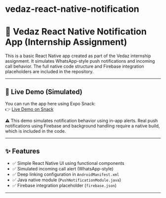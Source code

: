 # vedaz-react-native-notification
# 📱 Vedaz React Native Notification App (Internship Assignment)

This is a basic React Native app created as part of the Vedaz internship assignment. It simulates WhatsApp-style push notifications and incoming call behavior. The full native code structure and Firebase integration placeholders are included in the repository.

---

## 🔗 Live Demo (Simulated)

You can run the app here using Expo Snack:  
👉 [Live Demo on Snack](https://snack.expo.dev/@mdsalma-ai/vedaz-demo-call-notification)

⚠️ This demo simulates notification behavior using in-app alerts. Real push notifications using Firebase and background handling require a native build, which is included in the code.

---

## ✨ Features

- ✅ Simple React Native UI using functional components
- ✅ Simulated incoming call alert (WhatsApp-style)
- ✅ Deep linking configuration in `AndroidManifest.xml`
- ✅ Java native module (`PushNotificationModule.java`)
- ✅ Firebase integration placeholder (`firebase.json`)

---


